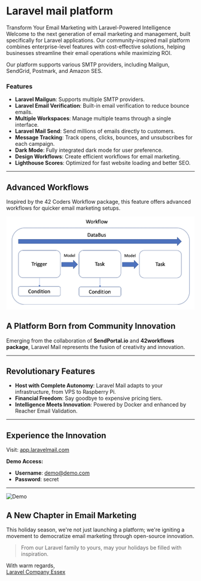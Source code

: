 # Laravel mail platform
Transform Your Email Marketing with Laravel-Powered Intelligence Welcome to the next generation of email marketing and management, built specifically for Laravel applications. Our community-inspired mail platform combines enterprise-level features with cost-effective solutions, helping businesses streamline their email operations while maximizing ROI.

Our platform supports various SMTP providers, including Mailgun, SendGrid, Postmark, and Amazon SES.

### Features

- **Laravel Mailgun**: Supports multiple SMTP providers.
- **Laravel Email Verification**: Built-in email verification to reduce bounce emails.
- **Multiple Workspaces**: Manage multiple teams through a single interface.
- **Laravel Mail Send**: Send millions of emails directly to customers.
- **Message Tracking**: Track opens, clicks, bounces, and unsubscribes for each campaign.
- **Dark Mode**: Fully integrated dark mode for user preference.
- **Design Workflows**: Create efficient workflows for email marketing.
- **Lighthouse Scores**: Optimized for fast website loading and better SEO.

---

## Advanced Workflows

Inspired by the 42 Coders Workflow package, this feature offers advanced workflows for quicker email marketing setups.

![Workflow Concept](https://raw.githubusercontent.com/42coders/workflows/master/resources/img/workflow_concept.png)


## A Platform Born from Community Innovation

Emerging from the collaboration of **SendPortal.io** and **42workflows package**, Laravel Mail represents the fusion of creativity and innovation.

---

## Revolutionary Features

- **Host with Complete Autonomy**: Laravel Mail adapts to your infrastructure, from VPS to Raspberry Pi.
- **Financial Freedom**: Say goodbye to expensive pricing tiers.
- **Intelligence Meets Innovation**: Powered by Docker and enhanced by Reacher Email Validation.

---

## Experience the Innovation

Visit: [app.laravelmail.com](https://app.laravelmail.com/login)

**Demo Access:**
- **Username**: demo@demo.com
- **Password**: secret

---
![Demo](https://cdni.iconscout.com/illustration/premium/thumb/businessman-is-showing-demo-video-to-employees-illustration-download-in-svg-png-gif-file-formats--call-logo-online-discussion-training-business-pack-illustrations-8287558.png?f=webp)

## A New Chapter in Email Marketing

This holiday season, we're not just launching a platform; we're igniting a movement to democratize email marketing through open-source innovation.

> From our Laravel family to yours, may your holidays be filled with inspiration.

With warm regards,  
[Laravel Company Essex](https://laravelcompany.com)


